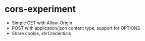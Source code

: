 # cors-experiment
* Simple GET with Allow-Origin
* POST with application/json content type, support for OPTIONS
* Share cookie, xhrCredentials

